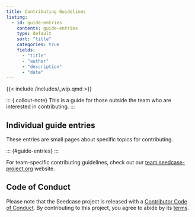 ```yaml
---
title: Contributing Guidelines
listing:
  - id: guide-entries
    contents: guide-entries
    type: default
    sort: "title"
    categories: true
    fields: 
      - "title"
      - "author"
      - "description"
      - "date"
---
```


{{< include /includes/_wip.qmd >}}

::: {.callout-note}
This is a guide for those outside the team who are interested in
contributing.
:::

## Individual guide entries

These entries are small pages about specific topics for contributing.

::: {#guide-entries}
:::

For team-specific contributing guidelines, check out our
[team.seedcase-project.org](https://team.seedcase-project.org/) website.

## Code of Conduct

Please note that the Seedcase project is released with a [Contributor
Code of
Conduct](https://contributor-covenant.org/version/2/1/CODE_OF_CONDUCT.html).
By contributing to this project, you agree to abide by its
[terms](CODE_OF_CONDUCT.md).
